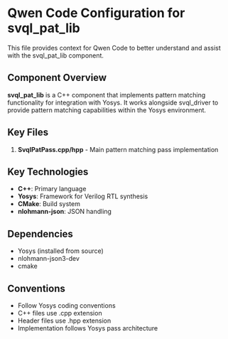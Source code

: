 # Qwen Code Configuration for svql_pat_lib

This file provides context for Qwen Code to better understand and assist with the svql_pat_lib component.

## Component Overview

**svql_pat_lib** is a C++ component that implements pattern matching functionality for integration with Yosys. It works alongside svql_driver to provide pattern matching capabilities within the Yosys environment.

## Key Files

1. **SvqlPatPass.cpp/hpp** - Main pattern matching pass implementation

## Key Technologies

- **C++**: Primary language
- **Yosys**: Framework for Verilog RTL synthesis
- **CMake**: Build system
- **nlohmann-json**: JSON handling

## Dependencies

- Yosys (installed from source)
- nlohmann-json3-dev
- cmake

## Conventions

- Follow Yosys coding conventions
- C++ files use .cpp extension
- Header files use .hpp extension
- Implementation follows Yosys pass architecture